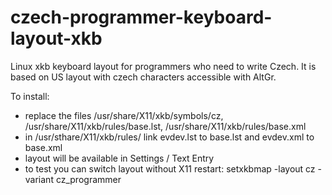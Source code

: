 # czech-programmer-keyboard-layout-xkb
Linux xkb keyboard layout for programmers who need to write Czech. It is based on US layout with czech characters accessible with AltGr.

To install:
- replace the files /usr/share/X11/xkb/symbols/cz, /usr/share/X11/xkb/rules/base.lst, /usr/share/X11/xkb/rules/base.xml
- in /usr/sthare/X11/xkb/rules/ link evdev.lst to base.lst and evdev.xml to base.xml
- layout will be available in Settings / Text Entry
- to test you can switch layout without X11 restart: setxkbmap -layout cz -variant cz_programmer
